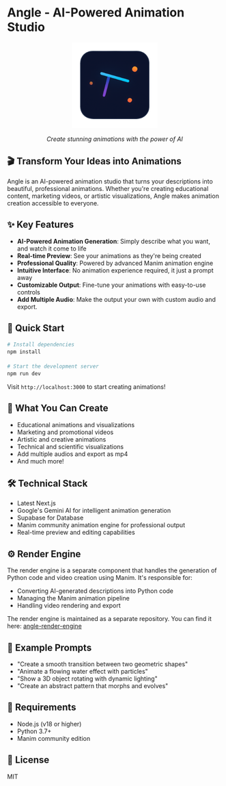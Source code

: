 # Angle - AI-Powered Animation Studio

<div align="center">
  <img src="public/angle-glow-icon.png" alt="Angle Logo" width="200"/>
  <br/>
  <p><em>Create stunning animations with the power of AI</em></p>
</div>

## 🎬 Transform Your Ideas into Animations

Angle is an AI-powered animation studio that turns your descriptions into beautiful, professional animations. Whether you're creating educational content, marketing videos, or artistic visualizations, Angle makes animation creation accessible to everyone.

## ✨ Key Features

- **AI-Powered Animation Generation**: Simply describe what you want, and watch it come to life
- **Real-time Preview**: See your animations as they're being created
- **Professional Quality**: Powered by advanced Manim animation engine
- **Intuitive Interface**: No animation experience required, it just a prompt away
- **Customizable Output**: Fine-tune your animations with easy-to-use controls
- **Add Multiple Audio**: Make the output your own with custom audio and export.

## 🚀 Quick Start

```bash
# Install dependencies
npm install

# Start the development server
npm run dev
```

Visit `http://localhost:3000` to start creating animations!

## 🎨 What You Can Create

- Educational animations and visualizations
- Marketing and promotional videos
- Artistic and creative animations
- Technical and scientific visualizations
- Add multiple audios and export as mp4
- And much more!

## 🛠️ Technical Stack

- Latest Next.js
- Google's Gemini AI for intelligent animation generation
- Supabase for Database
- Manim community animation engine for professional output
- Real-time preview and editing capabilities

## ⚙️ Render Engine

The render engine is a separate component that handles the generation of Python code and video creation using Manim. It's responsible for:

- Converting AI-generated descriptions into Python code
- Managing the Manim animation pipeline
- Handling video rendering and export

The render engine is maintained as a separate repository. You can find it here: [angle-render-engine](https://github.com/anonlegionoke/angle-render-worker)

## 📝 Example Prompts

- "Create a smooth transition between two geometric shapes"
- "Animate a flowing water effect with particles"
- "Show a 3D object rotating with dynamic lighting"
- "Create an abstract pattern that morphs and evolves"

## 🔧 Requirements

- Node.js (v18 or higher)
- Python 3.7+
- Manim community edition

## 📄 License

MIT
